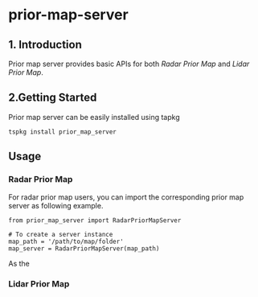 # prior-map-server

## 1. Introduction

Prior map server provides basic APIs for both *Radar Prior Map* and *Lidar Prior Map*. 

## 2.Getting Started

Prior map server can be easily installed using tapkg
```
tspkg install prior_map_server
```

## Usage

### Radar Prior Map
For radar prior map users, you can import the corresponding prior map server as following example.
```python3
from prior_map_server import RadarPriorMapServer

# To create a server instance
map_path = '/path/to/map/folder'
map_server = RadarPriorMapServer(map_path)
```
As the 


### Lidar Prior Map

<!--stackedit_data:
eyJoaXN0b3J5IjpbLTE4NTc5MjQ2NzJdfQ==
-->
